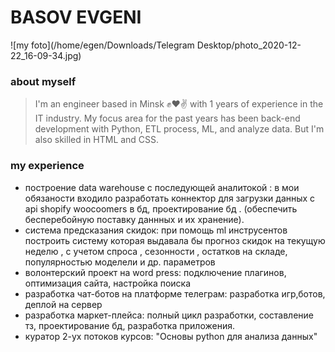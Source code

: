 # BASOV EVGENI 
![my foto](/home/egen/Downloads/Telegram Desktop/photo_2020-12-22_16-09-34.jpg)

### **about myself**
> I'm an engineer based in Minsk ✊❤️✌️ with 1 years of experience in the IT industry. 
My focus area for the past years has been back-end development with Python, ETL process, ML, and analyze data. But I'm also skilled in HTML and CSS.

### **my experience**
* построение data warehouse с последующей аналитокой : в  мои обязаности входило разработать коннектор для загрузки данных  с api shopify woocoomers в бд, проектирование бд . (обеспечить бесперебойную поставку даннных и их хранение).
* система предсказания скидок: при помощь ml инструсентов построить систему которая выдавала бы прогноз скидок на текущую неделю , с учетом спроса , сезонности , остатков на складе, популярностью  моделели и др. параметров 
* волонтерский проект на word press: подключение плагинов, оптимизация сайта, настройка поиска
* разработка чат-ботов на платформе телеграм: разработка игр,ботов, деплой  на сервер 
* разработка  маркет-плейса: полный цикл разработки, составление тз, проектирование бд, разработка приложения. 
* куратор 2-ух потоков курсов: "Основы python для анализа данных" 	